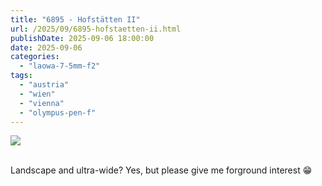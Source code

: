 ```yaml
---
title: "6895 - Hofstätten II"
url: /2025/09/6895-hofstaetten-ii.html
publishDate: 2025-09-06 18:00:00
date: 2025-09-06
categories:
  - "laowa-7-5mm-f2"
tags:
  - "austria"
  - "wien"
  - "vienna"
  - "olympus-pen-f"
---
```

<div class="container">
<div class="center"><a target="_blank" href="https://d25zfm9zpd7gm5.cloudfront.net/1200x1200/2021/20210405_131438_lr.jpg"><img class="webfeedsFeaturedVisual" src="https://d25zfm9zpd7gm5.cloudfront.net/0600x0600/2021/20210405_131438_lr.jpg" /></a></div>
</div>
<br />

Landscape and ultra-wide? Yes, but please give me forground
interest :grin:
